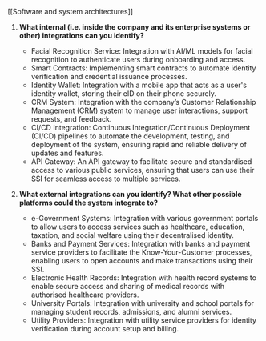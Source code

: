 [[Software and system architectures]]

1. **What internal (i.e. inside the company and its enterprise systems or other) integrations can you identify?**  
	
	- Facial Recognition Service: Integration with AI/ML models for facial recognition to authenticate users during onboarding and access.
	- Smart Contracts: Implementing smart contracts to automate identity verification and credential issuance processes.
	- Identity Wallet: Integration with a mobile app that acts as a user's identity wallet, storing their eID on their phone securely.
	- CRM System: Integration with the company’s Customer Relationship Management (CRM) system to manage user interactions, support requests, and feedback.
	- CI/CD Integration: Continuous Integration/Continuous Deployment (CI/CD) pipelines to automate the development, testing, and deployment of the system, ensuring rapid and reliable delivery of updates and features.
	- API Gateway: An API gateway to facilitate secure and standardised access to various public services, ensuring that users can use their SSI for seamless access to multiple services.
	
2. **What external integrations can you identify? What other possible platforms could the system integrate to?**
	
	- e-Government Systems: Integration with various government portals to allow users to access services such as healthcare, education, taxation, and social welfare using their decentralised identity.
	- Banks and Payment Services: Integration with banks and payment service providers to facilitate the Know-Your-Customer processes, enabling users to open accounts and make transactions using their SSI.
	- Electronic Health Records: Integration with health record systems to enable secure access and sharing of medical records with authorised healthcare providers.
	- University Portals: Integration with university and school portals for managing student records, admissions, and alumni services.
	- Utility Providers: Integration with utility service providers for identity verification during account setup and billing.

